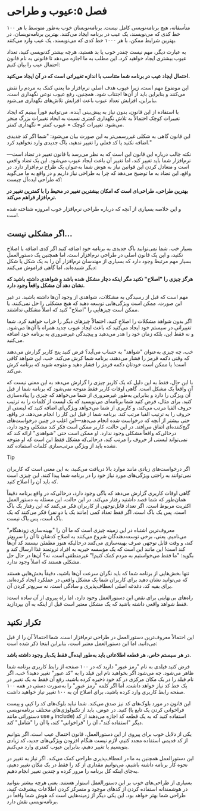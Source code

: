 # فصل ۵:عیوب و طراحی

متأسفانه، هیچ برنامه‌نویسی کامل نیست. 
برنامه‌نویسان خوب به‌طور متوسط با هر ۱۰۰ خط کدی که می‌نویسند، یک عیب در برنامه ایجاد می‌کنند. 
بهترین برنامه‌نویسان، در بهترین شرایط ممکن، با هر ۱۰۰۰ خط کدی که می‌نویسند، یک عیب وارد می‌کنند.

به عبارت دیگر، مهم نیست چقدر خوب یا بد هستید، هرچه بیشتر کدنویسی کنید، تعداد عیوب بیشتری ایجاد خواهید کرد. 
این مطلب به ما اجازه می‌دهد تا قانونی به نام قانون احتمال عیب را بیان کنیم:

**احتمال ایجاد عیب در برنامه شما متناسب با اندازه تغییراتی است که در آن ایجاد می‌کنید.**

این موضوع مهم است، زیرا عیوب هدف اصلی نرم‌افزار ما یعنی کمک به مردم را نقض می‌کنند و بنابراین باید از آن‌ها اجتناب شود. 
همچنین، رفع عیوب نوعی نگهداری است. 
بنابراین، افزایش تعداد عیوب باعث افزایش تلاش‌های نگهداری می‌شود.

با استفاده از این قانون، بدون نیاز به پیش‌بینی آینده، می‌توانیم فوراً ببینیم که ایجاد تغییرات کوچک احتمالاً به تلاش نگهداری کمتری نسبت به ایجاد تغییرات بزرگ منجر می‌شود. 
تغییرات کوچک = عیوب کمتر = نگهداری کمتر.

این قانون گاهی به شکلی غیررسمی‌تر به این صورت بیان می‌شود: 
"شما اگر کد جدیدی اضافه نکنید یا کد فعلی را تغییر ندهید، باگ جدیدی وارد نخواهید کرد."

نکته جالب درباره این قانون این است که به نظر می‌رسد با قانون تغییر در تضاد است—نرم‌افزار شما باید تغییر کند، اما تغییر آن باعث ایجاد عیوب می‌شود. 
این یک تضاد واقعی است و متعادل کردن این قوانین نیاز به هوش شما به‌عنوان یک طراح نرم‌افزار دارد. 
در واقع، این تضاد به ما توضیح می‌دهد که چرا به طراحی نیاز داریم و در واقع به ما می‌گوید که طراحی ایده‌آل چیست:

**بهترین طراحی، طراحی‌ای است که امکان بیشترین تغییر در محیط را با کمترین تغییر در نرم‌افزار فراهم می‌کند.**

و این خلاصه بسیاری از آنچه که درباره طراحی نرم‌افزار خوب امروزه شناخته شده است.

## اگر مشکلی نیست...

بسیار خب، شما نمی‌توانید باگ جدیدی به برنامه خود اضافه کنید اگر کدی اضافه یا اصلاح نکنید، و این یک قانون اصلی در طراحی نرم‌افزار است. 
اما همچنین یک دستورالعمل بسیار مهم مرتبط وجود دارد که بسیاری از مهندسان نرم‌افزار آن را به یک شکل یا شکل دیگر شنیده‌اند، اما گاهی فراموش می‌کنند:

**هرگز چیزی را "اصلاح" نکنید مگر اینکه دچار مشکل شده باشد و شواهدی داشته باشید که نشان دهد آن مشکل واقعاً وجود دارد.**

مهم است که قبل از رسیدگی به مشکلات، شواهدی از وجود آن‌ها داشته باشید. 
در غیر این صورت، ممکن است ویژگی‌هایی توسعه دهید که هیچ مشکلی را حل نمی‌کنند، یا ممکن است چیزهایی را "اصلاح" کنید که اصلاً مشکلی نداشتند.

اگر بدون شواهد مشکلات را اصلاح کنید، احتمالاً چیزهای دیگر را خراب خواهید کرد. 
شما تغییراتی در سیستم خود ایجاد می‌کنید که باعث ایجاد عیوب جدید همراه با آن‌ها می‌شود. 
و نه فقط این، بلکه زمان خود را هدر می‌دهید و پیچیدگی غیرضروری به برنامه خود اضافه می‌کنید.

خب، چه چیزی به‌عنوان "شواهد" به حساب می‌آید؟ 
فرض کنید پنج کاربر گزارش می‌دهند که وقتی دکمه قرمز را فشار می‌دهند، برنامه شما کرش می‌کند. 
خب، این شواهد کافی است! 
یا ممکن است خودتان دکمه قرمز را فشار دهید و متوجه شوید که برنامه کرش می‌کند.

با این حال، فقط به این دلیل که یک کاربر چیزی را گزارش می‌دهد به این معنی نیست که آن واقعاً یک مشکل است. 
گاهی اوقات کاربر فقط متوجه نمی‌شود که برنامه شما از قبل آن ویژگی را دارد و بنابراین به‌طور غیرضروری از شما می‌خواهد که چیزی را پیاده‌سازی کنید. 
برای مثال، فرض کنید شما برنامه‌ای می‌نویسید که یک لیست از کلمات را به ترتیب حروف الفبا مرتب می‌کند، و کاربری از شما می‌خواهد ویژگی‌ای اضافه کنید که لیستی از حروف را به ترتیب الفبا مرتب کند. 
برنامه شما از قبل این کار را انجام می‌دهد. 
در واقع، حتی بیشتر از آنچه که درخواست شده انجام می‌دهد—این اغلب در چنین درخواست‌های گیج‌کننده‌ای اتفاق می‌افتد. 
در این حالت، کاربر ممکن است فکر کند مشکلی وجود دارد، درحالی‌که واقعاً مشکلی وجود ندارد. 
او ممکن است حتی "شواهدی" ارائه کند که نمی‌تواند لیستی از حروف را مرتب کند، درحالی‌که مشکل فقط این است که او متوجه نشده باید از ویژگی مرتب‌سازی کلمات استفاده کند.

> [!TIP]
> اگر درخواست‌های زیادی مانند موارد بالا دریافت می‌کنید، به این معنی است که کاربران نمی‌توانند به راحتی ویژگی‌های مورد نیاز خود را در برنامه شما پیدا کنند.
> این چیزی است که باید آن را اصلاح کنید.

گاهی اوقات کاربری گزارش می‌دهد که باگی وجود دارد، درحالی‌که در واقع برنامه دقیقاً همان‌طور که شما قصد داشتید رفتار می‌کند. 
در این حالت، این مسئله به دستورالعمل اکثریت مربوط است. 
اگر تعداد قابل‌توجهی از کاربران فکر می‌کنند که این رفتار یک باگ است، پس یک باگ است. 
اگر فقط تعداد کمی (مانند یک یا دو نفر) فکر می‌کنند که یک باگ است، پس باگ نیست.

معروف‌ترین اشتباه در این زمینه چیزی است که ما آن را "بهینه‌سازی زودهنگام" می‌نامیم. 
یعنی، برخی توسعه‌دهندگان شروع می‌کنند به اصلاح کدشان تا آن را سریع‌تر کند، و وقت قابل توجهی صرف بهینه‌سازی می‌کنند درحالیکه هنوز مطمئن نیستند کد آن‌ها کند است! 
این مانند این است که یک مؤسسه خیریه به افراد ثروتمند غذا ارسال کند و بگوید: 
"ما فقط می‌خواستیم به مردم کمک کنیم!" 
غیرمنطقی است، نه؟ 
آن‌ها در حال حل مشکلی هستند که اصلاً وجود ندارد.

تنها بخش‌هایی از برنامه شما که باید نگران سرعت آن‌ها باشید، دقیقاً بخش‌هایی هستند که می‌توانید نشان دهید برای کاربران شما یک مشکل واقعی در عملکرد ایجاد کرده‌اند. 
برای بقیه کد، دغدغه اصلی انعطاف‌پذیری و سادگی است، نه سریع‌تر کردن آن.

راه‌های بی‌نهایتی برای نقض این دستورالعمل وجود دارد، اما راه پیروی از آن ساده است: 
فقط شواهد واقعی داشته باشید که یک مشکل معتبر است قبل از اینکه به آن بپردازید.

## تکرار نکنید

این احتمالاً معروف‌ترین دستورالعمل در طراحی نرم‌افزار است. 
شما احتمالاً آن را از قبل می‌دانید. 
اما این دستورالعمل معتبر است، بنابراین اینجا ذکر شده است:

**در هر سیستم خاص، هر قطعه اطلاعاتی باید به‌طور ایده‌آل فقط یک‌بار وجود داشته باشد.**

فرض کنید فیلدی به نام "رمز عبور" دارید که در ۱۰۰ صفحه از رابط کاربری برنامه شما ظاهر می‌شود. 
چه می‌شود اگر بخواهید نام این فیلد را به "کد عبور" تغییر دهید؟ 
خب، اگر نام فیلد را در یک مکان مرکزی در کد خود ذخیره کرده باشید، رفع آن فقط به یک تغییر در یک خط کد نیاز خواهد داشت. 
اما اگر کلمه "رمز عبور" را به‌صورت دستی در همه ۱۰۰ صفحه رابط کاربری وارد کرده باشید، برای اصلاح آن به ۱۰۰ تغییر نیاز خواهید داشت.

این قانون در مورد بلوک‌های کد نیز صدق می‌کند. 
شما نباید بلوک‌های کد را کپی و پیست کنید. 
در عوض، باید از تکنولوژی‌های مختلف برنامه‌نویسی (فراخوانی کردن یک تابع یا دستوراتی مانند use و include) استفاده کنید که به یک قطعه کد اجازه می‌دهند از کد دیگر "استفاده کند"، آن را "فراخوانی" کند، یا آن را "شامل" کند.

یکی از دلایل خوب برای پیروی از این دستورالعمل، قانون احتمال عیب است. 
اگر بتوانیم از کد قدیمی استفاده مجدد کنیم، لازم نیست هنگام افزودن ویژگی‌های جدید، کد زیادی بنویسیم یا تغییر دهیم، بنابراین عیوب کمتری وارد می‌کنیم.

این دستورالعمل همچنین به ما در انعطاف‌پذیری طراحی کمک می‌کند. 
اگر نیاز به تغییر در نحوه کار برنامه داشته باشیم، می‌توانیم مقداری از کد را فقط در یک مکان تغییر دهیم، به‌جای اینکه کل برنامه را مرور کرده و چندین تغییر انجام دهیم.

بسیاری از طراحی‌های خوب بر این دستورالعمل استوار هستند. 
یعنی هرچه بیشتر بتوانید در هوشمندانه استفاده کردن از کدهای موجود و متمرکز کردن اطلاعات پیشرفت کنید، طراحی شما بهتر خواهد بود. 
این یکی دیگر از زمینه‌هایی است که هوش شما واقعاً در برنامه‌نویسی نقش دارد.

